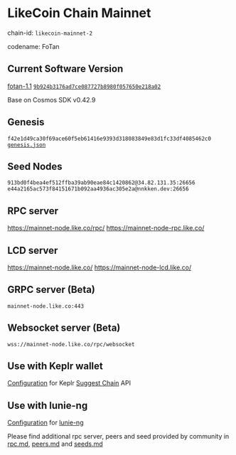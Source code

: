 # LikeCoin Chain Mainnet

chain-id: `likecoin-mainnet-2`

codename: FoTan

## Current Software Version

[fotan-1.1](https://github.com/likecoin/likecoin-chain/releases/tag/fotan-1.1) [`9b924b3176ad7ce087727b8980f057650e218a02`](https://github.com/likecoin/likecoin-chain/commit/9b924b3176ad7ce087727b8980f057650e218a02)

Base on Cosmos SDK v0.42.9

## Genesis

`f42e1d49ca30f69ace60f5eb61416e9393d318083849e83d1fc33df4085462c0`
[`genesis.json`](./genesis.json)

## Seed Nodes

`913bd0f4bea4ef512ffba39ab90eae84c1420862@34.82.131.35:26656`
`e44a2165ac573f84151671b092aa4936ac305e2a@nnkken.dev:26656`

## RPC server

https://mainnet-node.like.co/rpc/
https://mainnet-node-rpc.like.co/

## LCD server

https://mainnet-node.like.co/
https://mainnet-node-lcd.like.co/

## GRPC server (Beta)

`mainnet-node.like.co:443`

## Websocket server (Beta)

`wss://mainnet-node.like.co/rpc/websocket`

## Use with Keplr wallet

[Configuration](keplr.json) for Keplr [Suggest Chain](https://docs.keplr.app/api/suggest-chain.html) API

## Use with lunie-ng

[Configuration](network.json) for [lunie-ng](https://github.com/likecoin/lunie-ng)

Please find additional rpc server, peers and seed provided by community in [rpc.md](rpc.md), [peers.md](peers.md) and [seeds.md](seeds.md)
